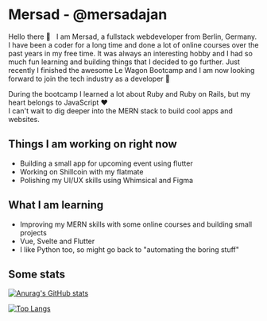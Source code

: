 # Mersad - @mersadajan

Hello there 👋 &nbsp; I am Mersad, a fullstack webdeveloper from Berlin, Germany. I have been a coder for a long time and done a lot of online courses over the past years in my free time. It was always an interesting hobby and I had so much fun learning and building things that I decided to go further. Just recently I finished the awesome Le Wagon Bootcamp and I am now looking forward to join the tech industry as a developer 💪

During the bootcamp I learned a lot about Ruby and Ruby on Rails, but my heart belongs to JavaScript ❤️  
I can't wait to dig deeper into the MERN stack to build cool apps and websites.

## Things I am working on right now

- Building a small app for upcoming event using flutter
- Working on Shillcoin with my flatmate
- Polishing my UI/UX skills using Whimsical and  Figma

## What I am learning

- Improving my MERN skills with some online courses and building small projects
- Vue, Svelte and Flutter
- I like Python too, so might go back to "automating the boring stuff"

## Some stats 

[![Anurag's GitHub stats](https://github-readme-stats.vercel.app/api?username=flamerged&count_private=true&show_icons=true&theme=tokyonight)](https://github.com/anuraghazra/github-readme-stats)

[![Top Langs](https://github-readme-stats.vercel.app/api/top-langs/?username=flamerged&layout=compact&langs_count=10)](https://github.com/anuraghazra/github-readme-stats)
